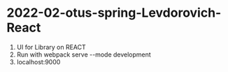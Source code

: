 # 2022-02-otus-spring-Levdorovich-React
1. UI for Library on REACT
2. Run with  webpack serve --mode development
3. localhost:9000
